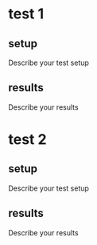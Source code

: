 # test 1
## setup
Describe your test setup
## results
Describe your results


# test 2
## setup
Describe your test setup
## results
Describe your results
